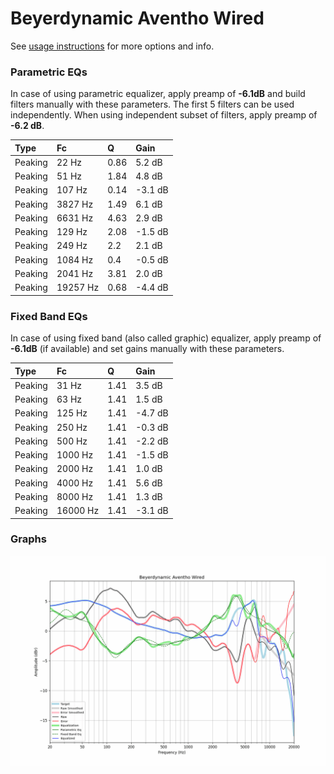 # Beyerdynamic Aventho Wired
See [usage instructions](https://github.com/jaakkopasanen/AutoEq#usage) for more options and info.

### Parametric EQs
In case of using parametric equalizer, apply preamp of **-6.1dB** and build filters manually
with these parameters. The first 5 filters can be used independently.
When using independent subset of filters, apply preamp of **-6.2 dB**.

| Type    | Fc       |    Q | Gain    |
|:--------|:---------|:-----|:--------|
| Peaking | 22 Hz    | 0.86 | 5.2 dB  |
| Peaking | 51 Hz    | 1.84 | 4.8 dB  |
| Peaking | 107 Hz   | 0.14 | -3.1 dB |
| Peaking | 3827 Hz  | 1.49 | 6.1 dB  |
| Peaking | 6631 Hz  | 4.63 | 2.9 dB  |
| Peaking | 129 Hz   | 2.08 | -1.5 dB |
| Peaking | 249 Hz   | 2.2  | 2.1 dB  |
| Peaking | 1084 Hz  | 0.4  | -0.5 dB |
| Peaking | 2041 Hz  | 3.81 | 2.0 dB  |
| Peaking | 19257 Hz | 0.68 | -4.4 dB |

### Fixed Band EQs
In case of using fixed band (also called graphic) equalizer, apply preamp of **-6.1dB**
(if available) and set gains manually with these parameters.

| Type    | Fc       |    Q | Gain    |
|:--------|:---------|:-----|:--------|
| Peaking | 31 Hz    | 1.41 | 3.5 dB  |
| Peaking | 63 Hz    | 1.41 | 1.5 dB  |
| Peaking | 125 Hz   | 1.41 | -4.7 dB |
| Peaking | 250 Hz   | 1.41 | -0.3 dB |
| Peaking | 500 Hz   | 1.41 | -2.2 dB |
| Peaking | 1000 Hz  | 1.41 | -1.5 dB |
| Peaking | 2000 Hz  | 1.41 | 1.0 dB  |
| Peaking | 4000 Hz  | 1.41 | 5.6 dB  |
| Peaking | 8000 Hz  | 1.41 | 1.3 dB  |
| Peaking | 16000 Hz | 1.41 | -3.1 dB |

### Graphs
![](./Beyerdynamic%20Aventho%20Wired.png)